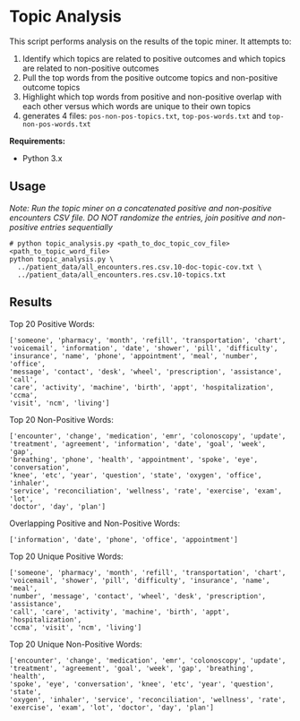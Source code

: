 # Topic Analysis

This script performs analysis on the results of the topic miner. It attempts
to:
1. Identify which topics are related to positive outcomes and which topics are
   related to non-positive outcomes
2. Pull the top words from the positive outcome topics and non-positive outcome
   topics
3. Highlight which top words from positive and non-positive overlap
   with each other versus which words are unique to their own topics
4. generates 4 files: `pos-non-pos-topics.txt`, `top-pos-words.txt` and
   `top-non-pos-words.txt`

__Requirements:__
- Python 3.x

## Usage

_Note: Run the topic miner on a concatenated positive and non-positive encounters CSV
file. DO NOT randomize the entries, join positive and non-positive entries
sequentially_

```
# python topic_analysis.py <path_to_doc_topic_cov_file> <path_to_topic_word_file>
python topic_analysis.py \
  ../patient_data/all_encounters.res.csv.10-doc-topic-cov.txt \
  ../patient_data/all_encounters.res.csv.10-topics.txt
```


## Results

Top 20 Positive Words:
```
['someone', 'pharmacy', 'month', 'refill', 'transportation', 'chart',
'voicemail', 'information', 'date', 'shower', 'pill', 'difficulty',
'insurance', 'name', 'phone', 'appointment', 'meal', 'number', 'office',
'message', 'contact', 'desk', 'wheel', 'prescription', 'assistance', 'call',
'care', 'activity', 'machine', 'birth', 'appt', 'hospitalization', 'ccma',
'visit', 'ncm', 'living']
```

Top 20 Non-Positive Words:
```
['encounter', 'change', 'medication', 'emr', 'colonoscopy', 'update',
'treatment', 'agreement', 'information', 'date', 'goal', 'week', 'gap',
'breathing', 'phone', 'health', 'appointment', 'spoke', 'eye', 'conversation',
'knee', 'etc', 'year', 'question', 'state', 'oxygen', 'office', 'inhaler',
'service', 'reconciliation', 'wellness', 'rate', 'exercise', 'exam', 'lot',
'doctor', 'day', 'plan']
```

Overlapping Positive and Non-Positive Words:
```
['information', 'date', 'phone', 'office', 'appointment']
```

Top 20 Unique Positive Words:
```
['someone', 'pharmacy', 'month', 'refill', 'transportation', 'chart',
'voicemail', 'shower', 'pill', 'difficulty', 'insurance', 'name', 'meal',
'number', 'message', 'contact', 'wheel', 'desk', 'prescription', 'assistance',
'call', 'care', 'activity', 'machine', 'birth', 'appt', 'hospitalization',
'ccma', 'visit', 'ncm', 'living']
```

Top 20 Unique Non-Positive Words:
```
['encounter', 'change', 'medication', 'emr', 'colonoscopy', 'update',
'treatment', 'agreement', 'goal', 'week', 'gap', 'breathing', 'health',
'spoke', 'eye', 'conversation', 'knee', 'etc', 'year', 'question', 'state',
'oxygen', 'inhaler', 'service', 'reconciliation', 'wellness', 'rate',
'exercise', 'exam', 'lot', 'doctor', 'day', 'plan']
```
